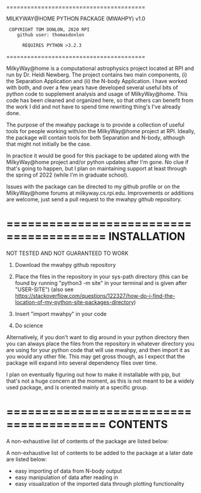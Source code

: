 ========================================
  
 MILKYWAY@HOME PYTHON PACKAGE (MWAHPY)
                 v1.0

     COPYRIGHT TOM DONLON, 2020 RPI
        github user: thomasdonlon

          REQUIRES PYTHON >3.2.3
========================================

MilkyWay@home is a computational astrophysics project located at RPI and
run by Dr. Heidi Newberg. The project contains two main components,
(i) the Separation Application and (ii) the N-body Application. I have
worked with both, and over a few years have developed several useful bits of
python code to supplement analysis and usage of MilkyWay@home. This code has
been cleaned and organized here, so that others can benefit from the work I did
and not have to spend time rewriting thing's I've already done.

The purpose of the mwahpy package is to provide a collection of useful tools
for people working with/on the MilkyWay@home project at RPI. Ideally, the
package will contain tools for both Separation and N-body, although that might
not initially be the case.

In practice it would be good for this package to be updated along with the
MilkyWay@home project and/or python updates after I'm gone. No clue if that's
going to happen, but I plan on maintaining support at least through the spring
of 2022 (while I'm in graduate school).

Issues with the package can be directed to my github profile or on the
MilkyWay@home forums at milkyway.cs.rpi.edu. Improvements or additions are
welcome, just send a pull request to the mwahpy github repository.

========================================
INSTALLATION
========================================
NOT TESTED AND NOT GUARANTEED TO WORK

1. Download the mwahpy github repository

2. Place the files in the repository in your sys-path directory
(this can be found by running "python3 -m site" in your terminal
and is given after "USER-SITE")
(also see https://stackoverflow.com/questions/122327/how-do-i-find-the-location-of-my-python-site-packages-directory)

3. Insert "import mwahpy" in your code

4. Do science

Alternatively, if you don't want to dig around in your python directory then
you can always place the files from the repository in whatever directory you
are using for your python code that will use mwahpy, and then import it as you
would any other file. This may get gross though, as I expect that the package
will expand into several dependency files over time.

I plan on eventually figuring out how to make it installable with pip, but
that's not a huge concern at the moment, as this is not meant to be a
widely used package, and is oriented mainly at a specific group.

========================================
CONTENTS
========================================

A non-exhaustive list of contents of the package are listed below:

A non-exhaustive list of contents to be added to the package at a later
date are listed below:

 - easy importing of data from N-body output
 - easy manipulation of data after reading in
 - easy visualization of the imported data through plotting functionality
